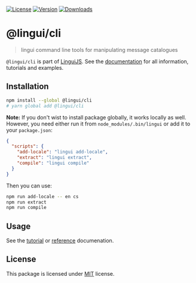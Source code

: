[![License][badge-license]][license]
[![Version][badge-version]][package]
[![Downloads][badge-downloads]][package]

# @lingui/cli

> lingui command line tools for manipulating message catalogues

`@lingui/cli` is part of [LinguiJS][linguijs]. See the [documentation][documentation] for all information, tutorials and examples.

## Installation

```sh
npm install --global @lingui/cli
# yarn global add @lingui/cli
```

**Note:** If you don't wist to install package globally, it works locally
as well. However, you need either run it from `node_modules/.bin/lingui` or
add it to your `package.json`:

```json
{
  "scripts": {
    "add-locale": "lingui add-locale",
    "extract": "lingui extract",
    "compile": "lingui compile"
  }
}
```

Then you can use:

```sh
npm run add-locale -- en cs
npm run extract
npm run compile
```

## Usage

See the [tutorial][tutorial] or [reference][reference] documenation.

## License

This package is licensed under [MIT][license] license.

[license]: https://github.com/lingui/js-lingui/blob/master/LICENSE
[linguijs]: https://github.com/lingui/js-lingui
[documentation]: https://lingui.js.org/
[tutorial]: https://lingui.js.org/tutorials/cli.html
[reference]: https://lingui.js.org/ref/cli.html
[package]: https://www.npmjs.com/package/@lingui/cli
[badge-downloads]: https://img.shields.io/npm/dw/@lingui/cli.svg
[badge-version]: https://img.shields.io/npm/v/@lingui/cli.svg
[badge-license]: https://img.shields.io/npm/l/@lingui/cli.svg
